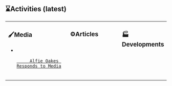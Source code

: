 <h2> ⌛Activities (latest)</h2>

<table>
 <tr>

  <td id="media" valign="top" width="50%">
   <div>  
    <h3>🖌️Media</h3>
    <ul>
     <li><code>
     <a href="https://rumble.com/vdppjd-alfie-oakes-of-seed-to-table-discusses-covid-19-response-w-alex-jones.html" target="_blank">
     Alfie Oakes Responds to Media</a>
     </code></li>
   </ul>
  </div>
</td>

 <td id="articles" valign="top" width="40%">
  <div>
   <h3>⚙️Articles</h3>
   <ul>
  
   </ul>
  </div>
 </td>

<td id="developments" valign="top" width="50%">
 <div>
 <h3>🏭Developments</h3>
 <ul>

 </ul>
 </div>
</td>

 </tr>
</table>  
